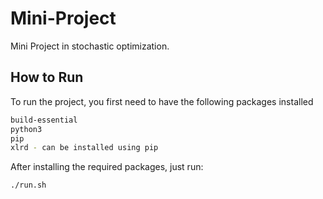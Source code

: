 # Mini-Project
Mini Project in stochastic optimization.
## How to Run
To run the project, you first need to have the following packages installed
```bash
build-essential
python3
pip
xlrd - can be installed using pip
```
After installing the required packages, just run:
```bash
./run.sh
```
